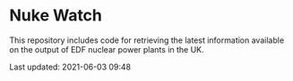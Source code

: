 # Nuke Watch

This repository includes code for retrieving the latest information available on the output of EDF nuclear power plants in the UK.

Last updated: 2021-06-03 09:48